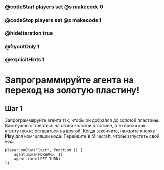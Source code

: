 ### @codeStart players set @s makecode 0
### @codeStop players set @s makecode 1

### @hideIteration true 
### @flyoutOnly 1
### @explicitHints 1


# Запрограммируйте агента на переход на золотую пластину!

## Шаг 1
Запрограммируйте агента так, чтобы он добрался до золотой пластины. Вам нужно оставаться на своей золотой пластине, в то время как агенту нужно оставаться на другой. Когда закончите, нажмите кнопку **Play** для компиляции кода. Перейдите в Minecraft, чтобы запустить свой код.


```ghost
player.onChat("last", function () {
    agent.move(FORWARD, 1)
    agent.turn(LEFT_TURN)
})
```  
